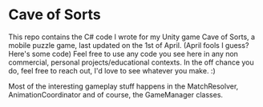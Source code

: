 # Cave of Sorts

This repo contains the C# code I wrote for my Unity game Cave of Sorts, a mobile puzzle game, last updated on the 1st of April. (April fools I guess? Here's some code)
Feel free to use any code you see here in any non commercial, personal projects/educational contexts. 
In the off chance you do, feel free to reach out, I'd love to see whatever you make. :)

Most of the interesting gameplay stuff happens in the MatchResolver, AnimationCoordinator and of course, the GameManager classes.